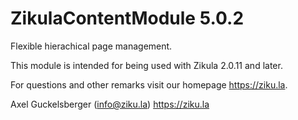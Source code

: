 # ZikulaContentModule 5.0.2

Flexible hierachical page management.

This module is intended for being used with Zikula 2.0.11 and later.

For questions and other remarks visit our homepage https://ziku.la.

Axel Guckelsberger (info@ziku.la)
https://ziku.la
